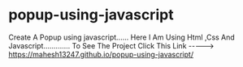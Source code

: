 # popup-using-javascript
 Create A Popup using javascript......
 Here I Am Using Html ,Css And Javascript.............
 To See The Project Click This Link -----> https://mahesh13247.github.io/popup-using-javascript/
